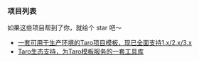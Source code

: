 ### 项目列表

如果这些项目帮到了你，就给个 star 吧～

- [一套可用于生产环境的Taro项目模板，现已全面支持1.x/2.x/3.x](https://github.com/lexmin0412/taro-template)
- [Taro生态支持，为Taro模板服务的一套工具库](https://github.com/lexmin0412/tarox)

